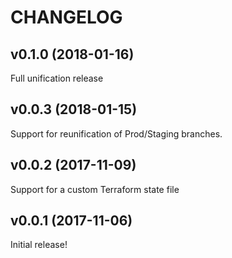 # CHANGELOG

## v0.1.0 (2018-01-16)

Full unification release

## v0.0.3 (2018-01-15)

Support for reunification of Prod/Staging branches.

## v0.0.2 (2017-11-09)

Support for a custom Terraform state file

## v0.0.1 (2017-11-06)

Initial release!
